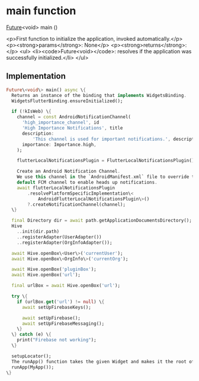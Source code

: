 


# main function










[Future](https:api.flutter.dev/flutter/dart-async/Future-class.html)&lt;void\> main
()





\<p\>First function to initialize the application, invoked automatically.\</p\>
\<p\>\<strong\>params\</strong\>:
  None\</p\>
\<p\>\<strong\>returns\</strong\>:\</p\>
\<ul\>
\<li\>\<code\>Future&lt;void&gt;\</code\>: resolves if the application was successfully initialized.\</li\>
\</ul\>



## Implementation

```dart
Future\<void\> main() async \{
  Returns an instance of the binding that implements WidgetsBinding.
  WidgetsFlutterBinding.ensureInitialized();

  if (!kIsWeb) \{
    channel = const AndroidNotificationChannel(
      'high_importance_channel', id
      'High Importance Notifications', title
      description:
          'This channel is used for important notifications.', description
      importance: Importance.high,
    );

    flutterLocalNotificationsPlugin = FlutterLocalNotificationsPlugin();

    Create an Android Notification Channel.
    We use this channel in the `AndroidManifest.xml` file to override the
    default FCM channel to enable heads up notifications.
    await flutterLocalNotificationsPlugin
        .resolvePlatformSpecificImplementation\<
            AndroidFlutterLocalNotificationsPlugin\>()
        ?.createNotificationChannel(channel);
  \}

  final Directory dir = await path.getApplicationDocumentsDirectory();
  Hive
    ..init(dir.path)
    ..registerAdapter(UserAdapter())
    ..registerAdapter(OrgInfoAdapter());

  await Hive.openBox\<User\>('currentUser');
  await Hive.openBox\<OrgInfo\>('currentOrg');

  await Hive.openBox('pluginBox');
  await Hive.openBox('url');

  final urlBox = await Hive.openBox('url');

  try \{
    if (urlBox.get('url') != null) \{
      await setUpFirebaseKeys();

      await setUpFirebase();
      await setUpFirebaseMessaging();
    \}
  \} catch (e) \{
    print("Firebase not working");
  \}

  setupLocator();
  The runApp() function takes the given Widget and makes it the root of the widget tree.
  runApp(MyApp());
\}
```







